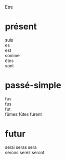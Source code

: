 Etre
# présent
suis     
es       
est      
somme    
êtes     
sont     

# passé-simple
fus   
fus   
fut   
fûmes 
fûtes 
furent

# futur
serai 
seras 
sera  
serons
serez 
seront
